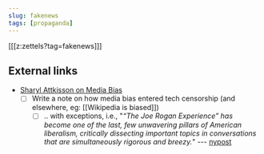```yaml
---
slug: fakenews
tags: [propaganda]
---
```


[[[z:zettels?tag=fakenews]]]

## External links

- [Sharyl Attkisson on Media Bias](https://articles.mercola.com/sites/articles/archive/2020/11/22/sharyl-attkisson-media-bias.aspx)
  - [ ] Write a note on how media bias entered tech censorship (and elsewhere, eg: [[Wikipedia is biased]])
    - [ ] .. with exceptions, i.e., "*“The Joe Rogan Experience” has become one of the last, few unwavering pillars of American liberalism, critically dissecting important topics in conversations that are simultaneously rigorous and breezy.*" --- [nypost](https://nypost.com/2020/12/05/why-the-left-is-lashing-out-at-joe-rogan-and-his-podcast/)